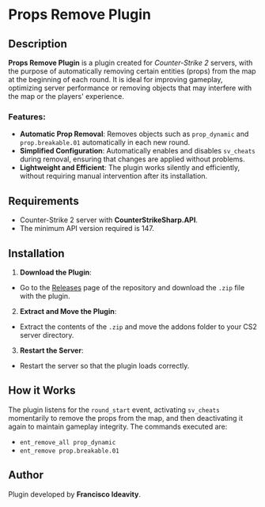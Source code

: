 # Props Remove Plugin

## Description

**Props Remove Plugin** is a plugin created for *Counter-Strike 2* servers, with the purpose of automatically removing certain entities (props) from the map at the beginning of each round. It is ideal for improving gameplay, optimizing server performance or removing objects that may interfere with the map or the players' experience.

### Features:
- **Automatic Prop Removal**: Removes objects such as `prop_dynamic` and `prop.breakable.01` automatically in each new round.
- **Simplified Configuration**: Automatically enables and disables `sv_cheats` during removal, ensuring that changes are applied without problems.
- **Lightweight and Efficient**: The plugin works silently and efficiently, without requiring manual intervention after its installation.

## Requirements

- Counter-Strike 2 server with **CounterStrikeSharp.API**.
- The minimum API version required is 147.

## Installation

1. **Download the Plugin**:
- Go to the [Releases](https://github.com/francisco-ideavity/RemoveEntity/releases) page of the repository and download the `.zip` file with the plugin.

2. **Extract and Move the Plugin**:
- Extract the contents of the `.zip` and move the addons folder to your CS2 server directory.

3. **Restart the Server**:
- Restart the server so that the plugin loads correctly.

## How it Works

The plugin listens for the `round_start` event, activating `sv_cheats` momentarily to remove the props from the map, and then deactivating it again to maintain gameplay integrity. The commands executed are:

- `ent_remove_all prop_dynamic`
- `ent_remove prop.breakable.01`

## Author

Plugin developed by **Francisco Ideavity**.
